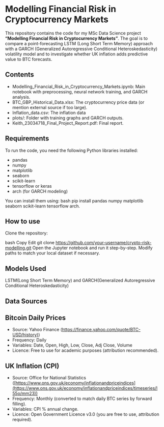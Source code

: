 # Modelling Financial Risk in Cryptocurrency Markets

This repository contains the code for my MSc Data Science project **“Modelling Financial Risk in Cryptocurrency Markets”**. The goal is to compare a point-forecasting LSTM (Long Short Term Memory) approach with a GARCH (Generalized Autoregressive Conditional Heteroskedasticity) volatility model and to investigate whether UK inflation adds predictive value to BTC forecasts.

## Contents
- Modelling_Financial_Risk_in_Cryptocurrency_Markets.ipynb: Main notebook with preprocessing, neural network training, and GARCH analysis.
- BTC_GBP_Historical_Data.xlsx: The cryptocurrency price data (or mention external source if too large).
- Inflation_data.csv: The inflation data 
- plots/: Folder with training graphs and GARCH outputs.
- Keith_23034718_Final_Project_Report.pdf: Final report.

## Requirements
To run the code, you need the following Python libraries installed:
- pandas
- numpy
- matplotlib
- seaborn
- scikit-learn
- tensorflow or keras
- arch (for GARCH modeling)

You can install them using:
bash
pip install pandas numpy matplotlib seaborn scikit-learn tensorflow arch.

## How to use
Clone the repository:

bash
Copy
Edit
git clone https://github.com/your-username/crypto-risk-modelling.git
Open the Jupyter notebook and run it step-by-step.
Modify paths to match your local dataset if necessary.

## Models Used
LSTM(Long Short Term Memory) 
and 
GARCH(Generalized Autoregressive Conditional Heteroskedasticity)


## Data Sources

## Bitcoin Daily Prices
- Source: Yahoo Finance ([https://finance.yahoo.com/quote/BTC-USD/history)](https://finance.yahoo.com/quote/BTC-GBP/history/?filter=history&frequency=1d&period1=1594771200&period2=1752537600))
- Frequency: Daily
- Variables: Date, Open, High, Low, Close, Adj Close, Volume
- Licence: Free to use for academic purposes (attribution recommended).

## UK Inflation (CPI)
- Source: Office for National Statistics ([https://www.ons.gov.uk/economy/inflationandpriceindices](https://www.ons.gov.uk/economy/inflationandpriceindices/timeseries/l55o/mm23))
- Frequency: Monthly (converted to match daily BTC series by forward filling).
- Variables: CPI % annual change.
- Licence: Open Government Licence v3.0 (you are free to use, attribution required).

